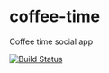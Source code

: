 # coffee-time
Coffee time social app

[![Build Status](https://travis-ci.org/fmamic/coffee-time.svg?branch=master)](https://travis-ci.org/fmamic/coffee-time)
